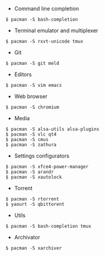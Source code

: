 * Command line completion
```shell
$ pacman -S bash-completion
```

* Terminal emulator and multiplexer
```shell
$ pacman -S rxvt-unicode tmux
```

* Git
```shell
$ pacman -S git meld
```

* Editors
```shell
$ pacman -S vim emacs

```
* Web browser
```shell
$ pacman -S chromium
```

* Media
```shell 
$ pacman -S alsa-utils alsa-plugins
$ pacman -S vlc qt4
$ pacman -S cmus
$ pacman -S zathura
```

* Settings configurators
```shell
$ pacman -S xfce4-power-manager
$ pacman -S arandr
$ pacman -S xautolock
```

* Torrent
```shell 
$ pacman -S rtorrent
$ yaourt -S qbittorent
```

* Utils
```shell 
$ pacman -S bash-completion tmux
```

* Archivator
```shell 
$ pacman -S xarchiver
```
